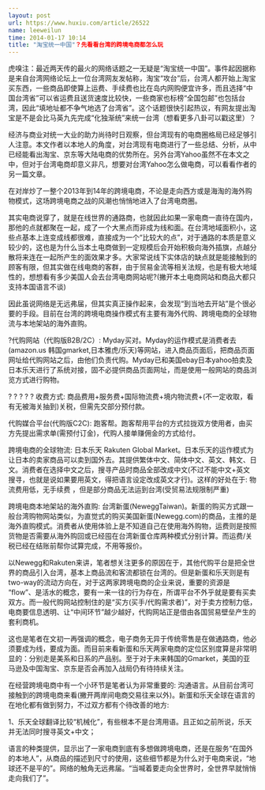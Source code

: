 ```yaml
---
layout: post
url: https://www.huxiu.com/article/26522
name: leeweilun
time: 2014-01-17 10:14
title: "淘宝统一中国"？先看看台湾的跨境电商都怎么玩
---
```

虎嗅注：最近两天传的最火的网络话题之一无疑是“淘宝统一中国”。事件起因据称是来自台湾网络论坛上一位台湾网友发帖称，淘宝“攻台”后，台湾人都开始上淘宝买东西，一些商品即使算上运费、手续费也比在岛内网购便宜许多，而且选择“中国台湾省”可以省运费且送货速度比较快，一些商家也标榜“全国包邮”也包括台湾，因此“填地址都不争气地选了台湾省”。这个话题很快引起热议，有网友提出淘宝是不是会比马英九先完成“化独渐统”来统一台湾（想看更多八卦可以戳这里）？

经济与商业对统一大业的助力尚待时日观察，但台湾现有的电商圈格局已经足够引人注意。本文作者以本地人的角度，对台湾现有电商进行了一些总结、分析，从中已经能看出淘宝、京东等大陆电商的优势所在。另外台湾Yahoo虽然不在本文之中，但对于台湾电商却意义非凡，想要对台湾Yahoo怎么做电商，可以看看作者的另一篇文章。

在对岸炒了一整个2013年到14年的跨境电商，不论是走向西方或是海淘的海外购物模式，这场跨境电商之战的风潮也悄悄地进入了台湾电商圈。

其实电商说穿了，就是在线世界的通路商，也就因此如果一家电商一直待在国内，那他的点就都聚在一起，成了一个大黑点而非成为线和面。在台湾地域面积小，这些点基本上连变成线都很难，直接成为一个“比较大的点”，对于通路的本质是意义较少的，这也是为什么当本土电商做到一定规模后会开始积极向海外插旗，点越分散将来连在一起所产生的面效果才多。大家常说线下实体店的缺点就是能接触到的顾客有限，但其实做在线电商的客群，由于贸易金流等相关法规，也是有极大地域性的，想想看有多少美国人会去台湾电商网站呢?(撇开本土电商网站和商品大都只支持本国语言不谈)

因此虽说网络是无远弗届，但其实真正操作起来，会发现“到当地去开站”是个很必要的手段。目前在台湾的跨境电商操作模式有主要有海外代购、跨境电商的全球物流与本地架站的海外直购。

?代购网站（代购版B2B/2C）: Myday买对。Myday的运作模式是消费者去(amazon.us 韩国gmarket,日本雅虎/乐天)等网站，进入商品页面后，把商品页面网址给代购网站之后，由他们负责代购。Myday已和美国ebay日本yahoo拍卖及日本乐天进行了系统对接，固不必提供商品页面网址，而是使用一般网站的商品浏览方式进行购物。

? ? ? ? ? 收费方式: 商品费用+服务费+国际物流费+境内物流费+(不一定收取，看有无被海关抽到)关税，但需先交部分预付款。

代购媒合平台(代购版C2C): 跑客帮。跑客帮用平台的方式拉拢双方使用者，由买方先提出需求单(需预付订金)，代购人接单赚佣金的方式给付。

跨境电商的全球物流: 日本乐天 Rakuten Global Market。日本乐天的运作模式为让日本的卖家商品可以卖到国外去。其提供繁体中文、简体中文、英文、韩文、日文。消费者在选择中文之后，搜寻产品时商品全部改成中文(不过不能中文+英文搜寻，也就是说如果要用英文，得把语言设定改成英文才行)。这样的好处在于: 物流费用低，无手续费 ，但是部分商品无法运到台湾(受贸易法规限制严重)

跨境电商本地架站的海外直购: 台湾新蛋(NeweggTaiwan)。新蛋的购买方式跟一般台湾购物网站类似，为直觉式的购买美国新蛋(Newegg.com)的商品，主推的是海外直购模式。消费者从使用体验上是不知道自己在使用海外购物，运费则是按照货物是否需要从海外购回或已经囤在台湾新蛋仓库两种模式分别计算。而运费/关税已经在结账前帮你试算完成，不用等报价。

以Newegg和Rakuten来讲，笔者想关注更多的原因在于，其他代购平台是把全世界的商品引入台湾，基本上商品流和客流都锁在台湾的。但是新蛋和乐天则是有two-way的流动方向在，对于这两家跨境电商的企业来说，重要的资源是 “flow”、是活水的概念，要有一来一往的行为存在，所谓平台不外乎就是要有买卖双方。而一般代购网站控制住的是“买方(买手/代购需求者)”，对于卖方控制力低，电商要信息透明、让“中间环节”越少越好，代购网站正是借由各国贸易壁垒产生的套利商机。

这也是笔者在文初一再强调的概念，电子商务无异于传统零售是在做通路商，他必须要成为线，要成为面。而目前来看新蛋和乐天两家电商的定位区别度算是非常明显的：分别走是美系和日系的产品别。至于对于未来韩国的Gmarket，美国的亚马逊及中国淘宝、京东是否会再加入战局仍有待持续关注。

在经营跨境电商中有一个小环节是笔者认为非常重要的: 沟通语言。从目前台湾可接触到的跨境电商来看(撇开两岸间电商交易往来以外)。新蛋和乐天全球在语言的在地化都有做到努力，不过双方都有个待改善的地方:

1、乐天全球翻译比较“机械化”，有些根本不是台湾用语。且正如之前所说，乐天并无法同时搜寻英文+中文；

语言的种类提供，显示出了一家电商到底有多想做跨境电商，还是在服务“在国外的本地人”，从商品的描述到尺寸的使用，这些细节都是为什么对于电商来说，“地球还不是平的”。网络的触角无远弗届。“当喊着要走向全世界时，全世界早就悄悄走向我们了”。

